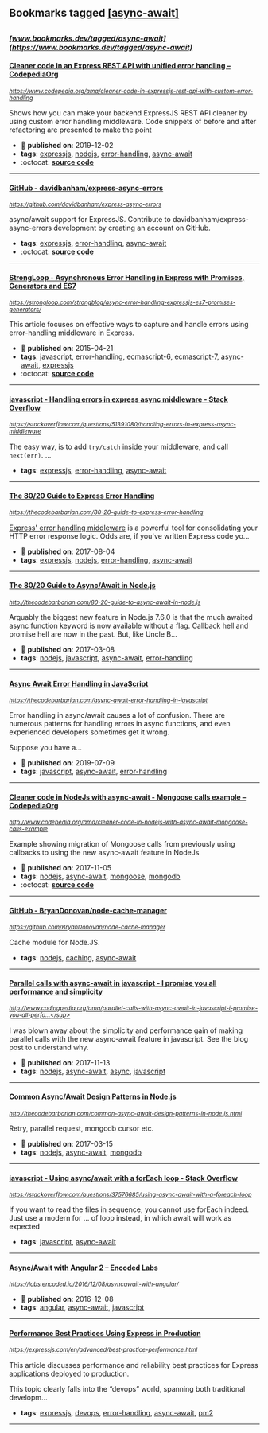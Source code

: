 ## Bookmarks tagged [[async-await]](https://www.bookmarks.dev?q=[async-await])

_<sup><sup>[www.bookmarks.dev/tagged/async-await](https://www.bookmarks.dev/tagged/async-await)</sup></sup>_
---
#### [Cleaner code in an Express REST API with unified error handling – CodepediaOrg](https://www.codepedia.org/ama/cleaner-code-in-expressjs-rest-api-with-custom-error-handling)
_<sup>https://www.codepedia.org/ama/cleaner-code-in-expressjs-rest-api-with-custom-error-handling</sup>_

Shows how you can make your backend ExpressJS REST API cleaner by using custom error handling middleware. Code snippets of before and after refactoring are presented to make the point
* :calendar: **published on**: 2019-12-02
* **tags**: [expressjs](../tagged/expressjs.md), [nodejs](../tagged/nodejs.md), [error-handling](../tagged/error-handling.md), [async-await](../tagged/async-await.md)
* :octocat: **[source code](https://github.com/CodepediaOrg/bookmarks.dev-api)**
---
#### [GitHub - davidbanham/express-async-errors](https://github.com/davidbanham/express-async-errors)
_<sup>https://github.com/davidbanham/express-async-errors</sup>_

async/await support for ExpressJS. Contribute to davidbanham/express-async-errors development by creating an account on GitHub.
* **tags**: [expressjs](../tagged/expressjs.md), [error-handling](../tagged/error-handling.md), [async-await](../tagged/async-await.md)
* :octocat: **[source code](https://github.com/davidbanham/express-async-errors)**
---
#### [StrongLoop - Asynchronous Error Handling in Express with Promises, Generators and ES7 ](https://strongloop.com/strongblog/async-error-handling-expressjs-es7-promises-generators/)
_<sup>https://strongloop.com/strongblog/async-error-handling-expressjs-es7-promises-generators/</sup>_

This article focuses on effective ways to capture and handle errors using error-handling middleware in Express. 
* :calendar: **published on**: 2015-04-21
* **tags**: [javascript](../tagged/javascript.md), [error-handling](../tagged/error-handling.md), [ecmascript-6](../tagged/ecmascript-6.md), [ecmascript-7](../tagged/ecmascript-7.md), [async-await](../tagged/async-await.md), [expressjs](../tagged/expressjs.md)
* :octocat: **[source code](https://github.com/strongloop-community/express-example-error-handling)**
---
#### [javascript - Handling errors in express async middleware - Stack Overflow](https://stackoverflow.com/questions/51391080/handling-errors-in-express-async-middleware)
_<sup>https://stackoverflow.com/questions/51391080/handling-errors-in-express-async-middleware</sup>_

The easy way, is to add `try/catch` inside your middleware, and call `next(err)`.
...
* **tags**: [expressjs](../tagged/expressjs.md), [error-handling](../tagged/error-handling.md), [async-await](../tagged/async-await.md)
---
#### [The 80/20 Guide to Express Error Handling](https://thecodebarbarian.com/80-20-guide-to-express-error-handling)
_<sup>https://thecodebarbarian.com/80-20-guide-to-express-error-handling</sup>_

[Express' error handling middleware](http://expressjs.com/en/guide/error-handling.html) is a powerful tool for consolidating your HTTP error response logic. Odds are, if you've written Express code yo...
* :calendar: **published on**: 2017-08-04
* **tags**: [expressjs](../tagged/expressjs.md), [nodejs](../tagged/nodejs.md), [error-handling](../tagged/error-handling.md), [async-await](../tagged/async-await.md)
---
#### [The 80/20 Guide to Async/Await in Node.js](http://thecodebarbarian.com/80-20-guide-to-async-await-in-node.js)
_<sup>http://thecodebarbarian.com/80-20-guide-to-async-await-in-node.js</sup>_

Arguably the biggest new feature in Node.js 7.6.0 is that the much awaited async function keyword is now available without a flag. Callback hell and promise hell are now in the past. But, like Uncle B...
* :calendar: **published on**: 2017-03-08
* **tags**: [nodejs](../tagged/nodejs.md), [javascript](../tagged/javascript.md), [async-await](../tagged/async-await.md), [error-handling](../tagged/error-handling.md)
---
#### [Async Await Error Handling in JavaScript](https://thecodebarbarian.com/async-await-error-handling-in-javascript)
_<sup>https://thecodebarbarian.com/async-await-error-handling-in-javascript</sup>_

Error handling in async/await causes a lot of confusion. There are numerous patterns for handling errors in async functions, and even experienced developers sometimes get it wrong.

Suppose you have a...
* :calendar: **published on**: 2019-07-09
* **tags**: [javascript](../tagged/javascript.md), [async-await](../tagged/async-await.md), [error-handling](../tagged/error-handling.md)
---
#### [Cleaner code in NodeJs with async-await - Mongoose calls example – CodepediaOrg](http://www.codepedia.org/ama/cleaner-code-in-nodejs-with-async-await-mongoose-calls-example)
_<sup>http://www.codepedia.org/ama/cleaner-code-in-nodejs-with-async-await-mongoose-calls-example</sup>_

Example showing migration of Mongoose calls from previously using callbacks to using the new async-await feature in NodeJs
* :calendar: **published on**: 2017-11-05
* **tags**: [nodejs](../tagged/nodejs.md), [async-await](../tagged/async-await.md), [mongoose](../tagged/mongoose.md), [mongodb](../tagged/mongodb.md)
* :octocat: **[source code](https://github.com/CodepediaOrg/bookmarks.dev-api)**
---
#### [GitHub - BryanDonovan/node-cache-manager](https://github.com/BryanDonovan/node-cache-manager)
_<sup>https://github.com/BryanDonovan/node-cache-manager</sup>_

Cache module for Node.JS.
* **tags**: [nodejs](../tagged/nodejs.md), [caching](../tagged/caching.md), [async-await](../tagged/async-await.md)
---
#### [Parallel calls with async-await in javascript - I promise you all performance and simplicity](http://www.codingpedia.org/ama/parallel-calls-with-async-await-in-javascript-i-promise-you-all-performance-and-simplicity)
_<sup>http://www.codingpedia.org/ama/parallel-calls-with-async-await-in-javascript-i-promise-you-all-perfo...</sup>_

I was blown away about the simplicity and performance gain of making parallel calls with the new async-await feature in javascript. See the blog post to understand why.
* :calendar: **published on**: 2017-11-13
* **tags**: [nodejs](../tagged/nodejs.md), [async-await](../tagged/async-await.md), [async](../tagged/async.md), [javascript](../tagged/javascript.md)
---
#### [Common Async/Await Design Patterns in Node.js](http://thecodebarbarian.com/common-async-await-design-patterns-in-node.js.html)
_<sup>http://thecodebarbarian.com/common-async-await-design-patterns-in-node.js.html</sup>_

Retry, parallel request, mongodb cursor etc.
* :calendar: **published on**: 2017-03-15
* **tags**: [nodejs](../tagged/nodejs.md), [async-await](../tagged/async-await.md), [mongodb](../tagged/mongodb.md)
---
#### [javascript - Using async/await with a forEach loop - Stack Overflow](https://stackoverflow.com/questions/37576685/using-async-await-with-a-foreach-loop)
_<sup>https://stackoverflow.com/questions/37576685/using-async-await-with-a-foreach-loop</sup>_

If you want to read the files in sequence, you cannot use forEach indeed. Just use a modern for … of loop instead, in which await will work as expected
* **tags**: [javascript](../tagged/javascript.md), [async-await](../tagged/async-await.md)
---
#### [Async/Await with Angular 2 – Encoded Labs](https://labs.encoded.io/2016/12/08/asyncawait-with-angular/)
_<sup>https://labs.encoded.io/2016/12/08/asyncawait-with-angular/</sup>_

* :calendar: **published on**: 2016-12-08
* **tags**: [angular](../tagged/angular.md), [async-await](../tagged/async-await.md), [javascript](../tagged/javascript.md)
---
#### [Performance Best Practices Using Express in Production](https://expressjs.com/en/advanced/best-practice-performance.html)
_<sup>https://expressjs.com/en/advanced/best-practice-performance.html</sup>_

This article discusses performance and reliability best practices for Express applications deployed to production.

This topic clearly falls into the “devops” world, spanning both traditional developm...
* **tags**: [expressjs](../tagged/expressjs.md), [devops](../tagged/devops.md), [error-handling](../tagged/error-handling.md), [async-await](../tagged/async-await.md), [pm2](../tagged/pm2.md)
---
